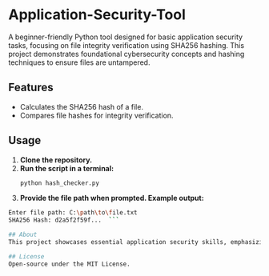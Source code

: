 # Application-Security-Tool  

A beginner-friendly Python tool designed for basic application security tasks, focusing on file integrity verification using SHA256 hashing. This project demonstrates foundational cybersecurity concepts and hashing techniques to ensure files are untampered.  

## Features  
- Calculates the SHA256 hash of a file.  
- Compares file hashes for integrity verification.  

## Usage  
1. **Clone the repository.**  
2. **Run the script in a terminal:**  
   ```bash  
   python hash_checker.py  
3. **Provide the file path when prompted. Example output:**
 ```bash
Enter file path: C:\path\to\file.txt  
SHA256 Hash: d2a5f2f59f...  ```

## About
This project showcases essential application security skills, emphasizing cryptographic validation of files using hashing.

## License
Open-source under the MIT License.


